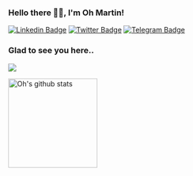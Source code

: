 ### Hello there 👋🏾, I'm Oh Martin! 

[![Linkedin Badge](https://img.shields.io/badge/-LinkedIn-0e76a8?style=flat-square&logo=Linkedin&logoColor=white)](https://linkedin.com/in/ohrionmartin)
[![Twitter Badge](https://img.shields.io/badge/-Twitter-00acee?style=flat-square&logo=Twitter&logoColor=white)](https://twitter.com/ohrionmartin)
[![Telegram Badge](https://img.shields.io/badge/-Telegram-0088cc?style=flat-square&logo=Telegram&logoColor=white)](https://t.me/ohrionmartin)

### Glad to see you here.. &nbsp; 
![](https://github-readme-stats.vercel.app/api?username=ohrionmartin&show_icons=true&title_color=fff&icon_color=79ff97&text_color=9f9f9f&bg_color=151515)

<a href="https://github.com/ohrionmartin"><img height="180em" src="https://github-readme-stats.vercel.app/api/top-langs/?username=ohrionmartin&exclude_repo=Git.php,picturefill,FooTable,torrent-rw,stackedit,strap,front-end-frameworks,bb-scripts,irssi2telegram,js-marker-clusterer,parsedown,html-to-markdown,id3,blinx.js,Dropbox-Uploader,grapesjs,scripts.irssi.org,Email-Boilerplate,hashids.php,joomla-cms,Documentation,phpjs,lazyweb-requests,ga,catacomb,deploy.sh,moreutils&langs_count=8&layout=compact&theme=calm" alt="Oh's github stats" /></a>
